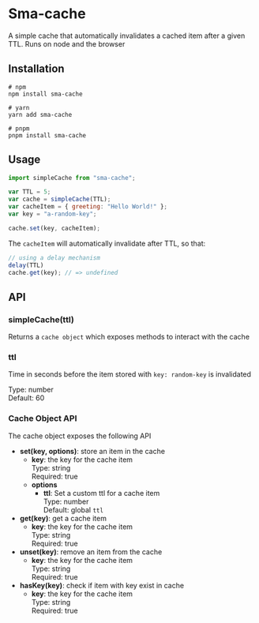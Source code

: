 # Sma-cache

A simple cache that automatically invalidates a cached item after a given TTL. Runs on node and the browser

## Installation

```shell
# npm
npm install sma-cache

# yarn
yarn add sma-cache

# pnpm
pnpm install sma-cache
```

## Usage

```js
import simpleCache from "sma-cache";

var TTL = 5;
var cache = simpleCache(TTL);
var cacheItem = { greeting: "Hello World!" };
var key = "a-random-key";

cache.set(key, cacheItem);
```

The `cacheItem` will automatically invalidate after TTL, so that:

```js
// using a delay mechanism
delay(TTL)
cache.get(key); // => undefined
```

## API

### simpleCache(ttl)

Returns a `cache object` which exposes methods to interact with the cache

### ttl

Time in seconds before the item stored with `key: random-key` is invalidated

Type: number <br>
Default: 60

### Cache Object API

The cache object exposes the following API

- **set(key, options)**: store an item in the cache
  - **key**: the key for the cache item<br>
    Type: string<br>
    Required: true
  - **options**
    - **ttl**: Set a custom ttl for a cache item<br>
      Type: number<br>
      Default: global `ttl`
- **get(key)**: get a cache item
  - **key**: the key for the cache item <br>
   Type: string<br>
   Required: true
- **unset(key)**: remove an item from the cache
  - **key**: the key for the cache item<br>
    Type: string<br>
    Required: true
- **hasKey(key)**: check if item with key exist in cache
  - **key**: the key for the cache item<br>
    Type: string<br>
    Required: true
